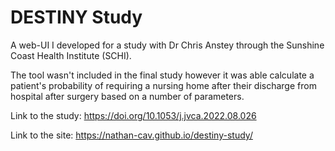 # DESTINY Study

A web-UI I developed for a study with Dr Chris Anstey through the Sunshine Coast Health Institute (SCHI).

The tool wasn't included in the final study however it was able calculate a patient's probability of requiring a nursing home after their discharge from hospital after surgery based on a number of parameters.

Link to the study: https://doi.org/10.1053/j.jvca.2022.08.026

Link to the site: https://nathan-cav.github.io/destiny-study/
